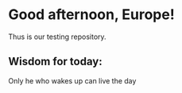 # Good afternoon, Europe!

Thus is our testing repository.


## Wisdom for today:
Only he who wakes up can live the day
